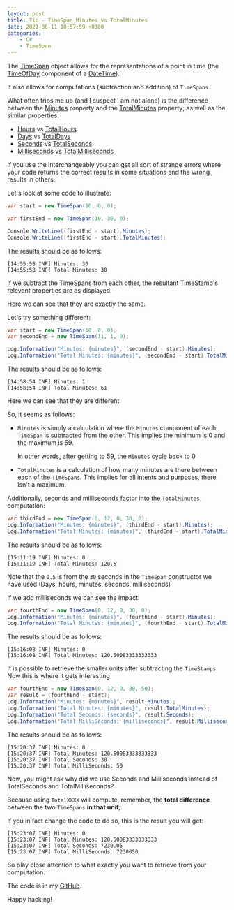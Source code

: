 ```yaml
---
layout: post
title: Tip - TimeSpan Minutes vs TotalMinutes
date: 2021-06-11 10:57:59 +0300
categories:
    - C#
    - TimeSpan
---
```

The [TimeSpan](https://docs.microsoft.com/en-us/dotnet/api/system.timespan?view=net-5.0) object allows for the representations of a point in time (the [TimeOfDay](https://docs.microsoft.com/en-us/dotnet/api/system.datetime.timeofday?view=net-5.0) component of a [DateTime](https://docs.microsoft.com/en-us/dotnet/api/system.datetime?view=net-5.0)).

It also allows for computations (subtraction and addition) of `TimeSpans`.

What often trips me up (and I suspect I am not alone) is the difference between the [Minutes](https://docs.microsoft.com/en-us/dotnet/api/system.timespan.minutes?view=net-5.0) property and the [TotalMinutes](https://docs.microsoft.com/en-us/dotnet/api/system.timespan.totalminutes?view=net-5.0) property; as well as the similar properties:
* [Hours](https://docs.microsoft.com/en-us/dotnet/api/system.timespan.hours?view=net-5.0) vs [TotalHours](https://docs.microsoft.com/en-us/dotnet/api/system.timespan.totalhours?view=net-5.0)
* [Days](https://docs.microsoft.com/en-us/dotnet/api/system.timespan.days?view=net-5.0) vs [TotalDays](https://docs.microsoft.com/en-us/dotnet/api/system.timespan.totaldays?view=net-5.0)
* [Seconds](https://docs.microsoft.com/en-us/dotnet/api/system.timespan.seconds?view=net-5.0) vs [TotalSeconds](https://docs.microsoft.com/en-us/dotnet/api/system.timespan.totalseconds?view=net-5.0)
* [Milliseconds](https://docs.microsoft.com/en-us/dotnet/api/system.timespan.milliseconds?view=net-5.0) vs [TotalMilliseconds](https://docs.microsoft.com/en-us/dotnet/api/system.timespan.totalmilliseconds?view=net-5.0)

If you use the interchangeably you can get all sort of strange errors where your code returns the correct results in some situations and the wrong results in others.

Let's look at some code to illustrate:

```csharp
var start = new TimeSpan(10, 0, 0);

var firstEnd = new TimeSpan(10, 30, 0);

Console.WriteLine((firstEnd - start).Minutes);
Console.WriteLine((firstEnd - start).TotalMinutes);
```

The results should be as follows:

```plaintext
[14:55:58 INF] Minutes: 30
[14:55:58 INF] Total Minutes: 30
```

If we subtract the TimeSpans from each other, the resultant TimeStamp's relevant properties are as displayed.

Here we can see that they are exactly the same.

Let's try something different:

```csharp
var start = new TimeSpan(10, 0, 0);
var secondEnd = new TimeSpan(11, 1, 0);

Log.Information("Minutes: {minutes}", (secondEnd - start).Minutes);
Log.Information("Total Minutes: {minutes}", (secondEnd - start).TotalMinutes);
```

The results should be as follows:

```plaintext
[14:58:54 INF] Minutes: 1       
[14:58:54 INF] Total Minutes: 61
```

Here we can see that they are different.

So, it seems as follows:

* `Minutes` is simply a calculation where the `Minutes` component of each `TimeSpan` is subtracted from the other. This implies the minimum is 0 and the maximum is 59.

    In other words, after getting to 59, the `Minutes` cycle back to 0
* `TotalMinutes` is a calculation of how many minutes are there between each of the `TimeSpans`. This implies for all intents and purposes, there isn't a maximum.

Additionally, seconds and milliseconds factor into the `TotalMinutes` computation:

```csharp
var thirdEnd = new TimeSpan(0, 12, 0, 30, 0);
Log.Information("Minutes: {minutes}", (thirdEnd - start).Minutes);
Log.Information("Total Minutes: {minutes}", (thirdEnd - start).TotalMinutes);
```

The results should be as follows:

```plaintext
[15:11:19 INF] Minutes: 0
[15:11:19 INF] Total Minutes: 120.5
```

Note that the `0.5` is from the `30` seconds in the `TimeSpan` constructor we have used (Days, hours, minutes, seconds, milliseconds)

If we add milliseconds we can see the impact:

```csharp
var fourthEnd = new TimeSpan(0, 12, 0, 30, 0);
Log.Information("Minutes: {minutes}", (fourthEnd - start).Minutes);
Log.Information("Total Minutes: {minutes}", (fourthEnd - start).TotalMinutes);
```

The results should be as follows:

```plaintext
[15:16:08 INF] Minutes: 0
[15:16:08 INF] Total Minutes: 120.50083333333333
```

It is possible to retrieve the smaller units after subtracting the `TimeStamps`. Now this is where it gets interesting

```csharp
var fourthEnd = new TimeSpan(0, 12, 0, 30, 50);
var result = (fourthEnd - start);
Log.Information("Minutes: {minutes}", result.Minutes);
Log.Information("Total Minutes: {minutes}", result.TotalMinutes);
Log.Information("Total Seconds: {seconds}", result.Seconds);
Log.Information("Total MilliSeconds: {milliseconds}", result.Milliseconds);
```

The results should be as follows:

```plaintext
[15:20:37 INF] Minutes: 0
[15:20:37 INF] Total Minutes: 120.50083333333333
[15:20:37 INF] Total Seconds: 30
[15:20:37 INF] Total MilliSeconds: 50
```

Now, you might ask why did we use Seconds and Milliseconds instead of TotalSeconds and TotalMilliseconds?

Because using `TotalXXXX` will compute, remember, the **total difference** between the two `TimeSpans` **in that unit**;.

If you in fact change the code to do so, this is the result you will get:

```plaintext
[15:23:07 INF] Minutes: 0
[15:23:07 INF] Total Minutes: 120.50083333333333
[15:23:07 INF] Total Seconds: 7230.05
[15:23:07 INF] Total MilliSeconds: 7230050
```

So play close attention to what exactly you want to retrieve from your computation.

The code is in my [GitHub](https://github.com/conradakunga/BlogCode/tree/master/2021-06-11%20-%20TimeSpan%20Minutes%20vs%20TotalMinutes).

Happy hacking!

